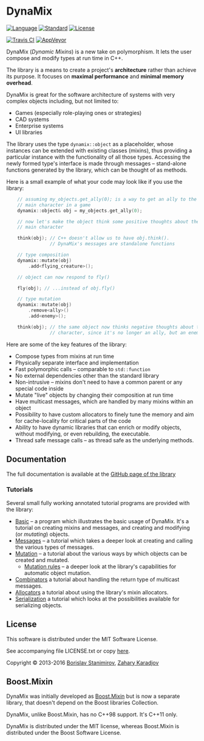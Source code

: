 DynaMix
===========

[![Language](https://img.shields.io/badge/language-C++-blue.svg)](https://isocpp.org/) [![Standard](https://img.shields.io/badge/C%2B%2B-11-blue.svg)](https://en.wikipedia.org/wiki/C%2B%2B#Standardization) [![License](https://img.shields.io/badge/license-MIT-blue.svg)](https://opensource.org/licenses/MIT)

[![Travis CI](https://travis-ci.org/iboB/dynamix.svg?branch=master)](https://travis-ci.org/iboB/dynamix) [![AppVeyor](https://ci.appveyor.com/api/projects/status/02qjl0v3np4boo46?svg=true)](https://ci.appveyor.com/project/iboB/dynamix)

DynaMix (*Dynamic Mixins*) is a new take on polymorphism. It lets the user compose and modify types at run time in C++. 

The library is a means to create a project's **architecture** rather than achieve its purpose. It focuses on **maximal performance** and **minimal memory overhead**.

DynaMix is great for the software architecture of systems with very complex objects including, but not limited to:

* Games (especially role-playing ones or strategies)
* CAD systems
* Enterprise systems
* UI libraries

The library uses the type `dynamix::object` as a placeholder, whose
instances can be extended with existing classes (mixins), thus providing
a particular instance with the functionality of all those types. Accessing the
newly formed type's interface is made through messages &ndash; stand-alone functions
generated by the library, which can be thought of as methods.

Here is a small example of what your code may look like if you use the library:

```c++
    // assuming my_objects.get_ally(0); is a way to get an ally to the
    // main character in a game
    dynamix::object& obj = my_objects.get_ally(0);

    // now let's make the object think some positive thoughts about the
    // main character

    think(obj); // C++ doesn't allow us to have obj.think().
                // DynaMix's messages are standalone functions

    // type composition
    dynamix::mutate(obj)
        .add<flying_creature>();

    // object can now respond to fly()

    fly(obj); // ...instead of obj.fly()

    // type mutation
    dynamix::mutate(obj)
        .remove<ally>()
        .add<enemy>();

    think(obj); // the same object now thinks negative thoughts about the main
                // character, since it's no longer an ally, but an enemy
```

Here are some of the key features of the library:

* Compose types from mixins at run time
* Physically separate interface and implementation
* Fast polymorphic calls &ndash; comparable to `std::function`
* No external dependencies other than the standard library 
* Non-intrusive &ndash; mixins don't need to have a common parent or any special code inside
* Mutate "live" objects by changing their composition at run time
* Have multicast messages, which are handled by many mixins within an object
* Possibility to have custom allocators to finely tune the memory and aim for
cache-locality for critical parts of the code
* Ability to have dynamic libraries that can enrich or modify objects, without
modifying, or even rebuilding, the executable.
* Thread safe message calls &ndash; as thread safe as the underlying methods.

## Documentation

The full documentation is available at the [GitHub page of the library](https://ibob.github.io/dynamix/)

### Tutorials

Several small fully working annotated tutorial programs are provided with the library:

* [Basic](https://ibob.github.io/dynamix/basic.html) &ndash; a program which illustrates the basic usage of DynaMix. It's a tutorial on creating mixins and messages, and creating and modifying (or *mutating*) objects.
* [Messages](https://ibob.github.io/dynamix/tutorials.html#messages) &ndash; a tutorial which takes a deeper look at creating and calling the various types of messages.
* [Mutation](https://ibob.github.io/dynamix/tutorials.html#obj_mutation) &ndash; a tutorial about the various ways by which objects can be created and mutated.
    * [Mutation rules](https://ibob.github.io/dynamix/tutorials.html#mut_rules) &ndash; a deeper look at the library's capabilities for automatic object mutation.
* [Combinators](https://ibob.github.io/dynamix/tutorials.html#mult_combinators) a tutorial about handling the return type of multicast messages.
* [Allocators](https://ibob.github.io/dynamix/advanced.html#using_allocators) a tutorial about using the library's mixin allocators.
* [Serialization](https://ibob.github.io/dynamix/advanced.html#serializing) a tutorial which looks at the possibilities available for serializing objects.

## License

This software is distributed under the MIT Software License.

See accompanying file LICENSE.txt or copy [here](https://opensource.org/licenses/MIT).

Copyright &copy; 2013-2016 [Borislav Stanimirov](http://github.com/iboB), [Zahary Karadjov](http://github.com/zah)

## Boost.Mixin

DynaMix was initially developed as [Boost.Mixin](https://github.com/iboB/boost.mixin) but is now a separate library, that doesn't depend on the Boost libraries Collection.

DynaMix, unlike Boost.Mixin, has no C++98 support. It's C++11 only.

DynaMix is distributed under the MIT license, whereas Boost.Mixin is distributed under the Boost Software License. 

